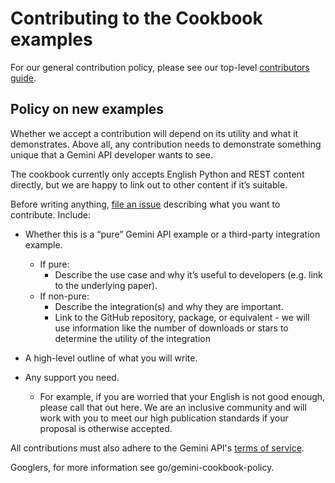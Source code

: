 # Contributing to the Cookbook examples

For our general contribution policy, please see our top-level [contributors guide](../CONTRIBUTING.md).

## Policy on new examples

Whether we accept a contribution will depend on its utility and what it demonstrates. Above all, any contribution needs to demonstrate something unique that a Gemini API developer wants to see.

The cookbook currently only accepts English Python and REST content directly, but we are happy to link out to other content if it’s suitable.

Before writing anything, [file an issue](https://github.com/google-gemini/cookbook/issues/new) describing what you want to contribute. Include:

* Whether this is a “pure” Gemini API example or a third-party integration example.  
  * If pure:
    * Describe the use case and why it’s useful to developers (e.g. link to the underlying paper).
  * If non-pure:
    * Describe the integration(s) and why they are important.
    * Link to the GitHub repository, package, or equivalent \- we will use information like the number of downloads or stars to determine the utility of the integration

* A high-level outline of what you will write.

* Any support you need.  
  * For example, if you are worried that your English is not good enough, please call that out here. We are an inclusive community and will work with you to meet our high publication standards if your proposal is otherwise accepted.

All contributions must also adhere to the Gemini API's [terms of service](https://ai.google.dev/gemini-api/terms).

Googlers, for more information see go/gemini-cookbook-policy.

